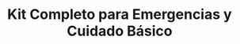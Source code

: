 ---
title: "Kit Completo para Emergencias y Cuidado Básico"
description: "Botiquín de Primeros Auxilios Basico"
line: "Línea de primeros auxilios"
main:
  id: 203
  content: |
    Presentamos nuestro **Botiquín de Primeros Auxilios Esencial** – tu aliado indispensable para la atención inmediata en cualquier situación de emergencia. Este kit, parte fundamental de nuestra **Línea de Primeros Auxilios**, incluye una cuidadosa selección de insumos básicos y herramientas diseñadas para brindar una respuesta rápida y efectiva.


  imgCard: "@/images/products/b-03.avif"
  imgMain: "@/images/products/b-03.avif"
  imgAlt: "Botiquín de primeros auxilios completo y portátil"
tabs:
  - id: "tabs-with-card-item-1"
    dataTab: "#tabs-with-card-1"
    title: "Descripción"
  - id: "tabs-with-card-item-2"
    dataTab: "#tabs-with-card-2"
    title: "Contenido Detallado"
  - id: "tabs-with-card-item-3"
    dataTab: "#tabs-with-card-3"
    title: "Usos Recomendados"
longDescription:
  title: "Preparación y Confianza en Cada Situación"
  subTitle: |
    El Botiquín de Primeros Auxilios Esencial de Extintores del Risaralda está diseñado para ofrecer la tranquilidad de saber que estás preparado. Ideal para hogares, oficinas, vehículos o excursiones, este kit compacto y bien organizado te permitirá actuar con confianza ante cortes, raspaduras, quemaduras menores y otras eventualidades.
  btnTitle: "Consulta más sobre nuestros kits de emergencia"
  btnURL: "#"
descriptionList:
  - title: "Diseño Compacto y Portátil"
    subTitle: "Fácil de transportar y almacenar, ideal para tener siempre a mano en cualquier lugar."
  - title: "Insumos Certificados"
    subTitle: "Contiene productos de calidad que cumplen con los estándares para una atención segura y efectiva."
  - title: "Organización Eficiente"
    subTitle: "Compartimentos internos que facilitan la identificación y acceso rápido a cada elemento."
  - title: "Versatilidad de Uso"
    subTitle: "Apto para una amplia gama de situaciones, desde pequeñas emergencias domésticas hasta primeros auxilios básicos en el trabajo."
specificationsLeft:
  - title: "Material del Estuche"
    subTitle: "Fabricado en [Especificar Material, ej., plástico resistente e impermeable] para proteger los insumos."
  - title: "Dimensiones (Alto x Ancho x Profundidad)"
    subTitle: "[Especificar Dimensiones en cm]."
  - title: "Peso Aproximado"
    subTitle: "[Especificar Peso en kg], ligero para fácil transporte."
  - title: "Contenido Base"
    subTitle: "Incluye apósitos, vendas, desinfectantes, esparadrapo, tijeras, guantes, y más."
tableData:
  - feature: ["Especificación", "Valor"]
    description:
      - ["Tipo de Botiquín", "Portátil / Esencial"]
      - ["Material del Estuche", "[Especificar Material]"]
      - ["Dimensiones (cm)", "[Especificar Dimensiones]"]
      - ["Peso (kg)", "[Especificar Peso]"]
      - ["Certificaciones", "[Mencionar si tiene, ej., Cumple normas INVIMA para insumos]"]
blueprints:
  first: "@/images/products/b-03.avif"
  second: "@/images/products/b-03.avif"
---